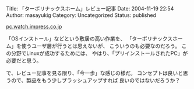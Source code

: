 Title: 「ターボリナックスホーム」レビュー記事
Date: 2004-11-19 22:54
Author: masayukig
Category: Uncategorized
Status: published

[pc.watch.impress.co.jp](http://pc.watch.impress.co.jp/docs/2004/1117/nishikawa.htm)

「OSインストール」などという敷居の高い作業を、
「ターボリナックスホーム」を使うユーザ層が行うとは思えないが、
こういうのも必要なのだろう。
この分野でLinuxが成功するためには、
やはり、「プリインストールされたPC」が必要だと思う。

で、レビュー記事を見る限り、「今一歩」な感じの様だ。
コンセプトは良いと思うので、製品をもう少しブラッシュアップすれば
良いのではないだろうか？
